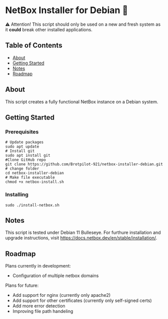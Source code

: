 # NetBox Installer for Debian 🐧

⚠️ Attention!
This script should only be used on a new and fresh system as it **could** break other installed applications.

## Table of Contents

- [About](#about)
- [Getting Started](#getting_started)
- [Notes](#notes)
- [Roadmap](#roadmap)

## About <a name = "about"></a>

This script creates a fully functional NetBox instance on a Debian system.

## Getting Started <a name = "getting_started"></a>

### Prerequisites
```shell
# Update packages
sudo apt update
# Install git
sudo apt install git
#Clone GitHub repo
git clone https://github.com/Brotpilot-921/netbox-installer-debian.git
# change folder 
cd netbox-installer-debian
# Make file executable
chmod +x netbox-install.sh
```

### Installing
```shell
sudo ./install-netbox.sh
```

## Notes <a name = "notes"></a>

This script is tested under Debian 11 Bulleseye.
For furthure installation and upgrade instructions, visit https://docs.netbox.dev/en/stable/installation/.


## Roadmap <a name = "roadmap"></a>

Plans currently in development:
- Configuration of multiple netbox domains

Plans for future:
- Add support for nginx (currently only apache2)
- Add support for other certificates (currently only self-signed certs)
- Add more error detection
- Improving file path handeling
